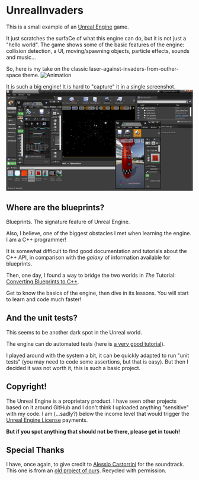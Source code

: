 # UnrealInvaders

This is a small example of an [Unreal Engine](https://www.unrealengine.com/en-US/) game.

It just scratches the surfaCe of what this engine can do, but it is not just a "hello world".
The game shows some of the basic features of the engine: collision detection, a UI, moving/spawning objects, particle effects, sounds and music...

So, here is my take on the classic laser-against-invaders-from-outher-space theme.
![Animation](https://github.com/stefanos-86/UnrealInvaders/blob/main/video.gif "Animation to show the game")

It is such a big engine! It is hard to "capture" it in a single screenshot.
![Development in Unreal](https://github.com/stefanos-86/UnrealInvaders/blob/main/unreal_panorama.png "This is how Unreal looks like on the surface.")


## Where are the blueprints?
Blueprints. The signature feature of Unreal Engine.

Also, I believe, one of the biggest obstacles I met when learning the engine. I am a C++ programmer!

It is somewhat difficult to find good documentation and tutorials about the C++ API, in comparison with the *galaxy* of information available for blueprints.

Then, one day, I found a way to bridge the two worlds in *The* Tutorial: [Converting Blueprints to C++](https://www.unrealengine.com/en-US/onlinelearning-courses/converting-blueprints-to-c).

Get to know the basics of the engine, then dive in its lessons. You will start to learn and code much faster!


## And the unit tests?
This seems to be another dark spot in the Unreal world.

The engine can do automated tests (here is [a very good tutorial](https://www.youtube.com/watch?v=f4LpDXjFgVQ)).

I played around with the system a bit, it can be quickly adapted to run "unit tests" (you may need to code some assertions, but that is easy).
But then I decided it was not worth it, this is such a basic project.


## Copyright!
The Unreal Engine is a proprietary product.
I have seen other projects based on it around GitHub and I don't think I uploaded anything "sensitive" with my code.
I am (...sadly?) below the income level that would trigger the [Unreal Engine License](https://www.unrealengine.com/en-US/eula/publishing) payments.

**But if you spot anything that should not be there, please get in touch!**

## Special Thanks
I have, once again, to give credit to [Alessio Castorrini](https://soundcloud.com/nora-kant) for the soundtrack.
This one is from an [old project of ours](https://sourceforge.net/projects/dspirates/). Recycled with permission.
